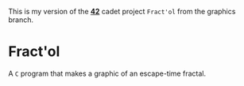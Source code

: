 This is my version of the **[42](https://www.42.us.org/)** cadet project `Fract'ol` from the graphics branch.

# Fract'ol
A `C` program that makes a graphic of an escape-time fractal.
